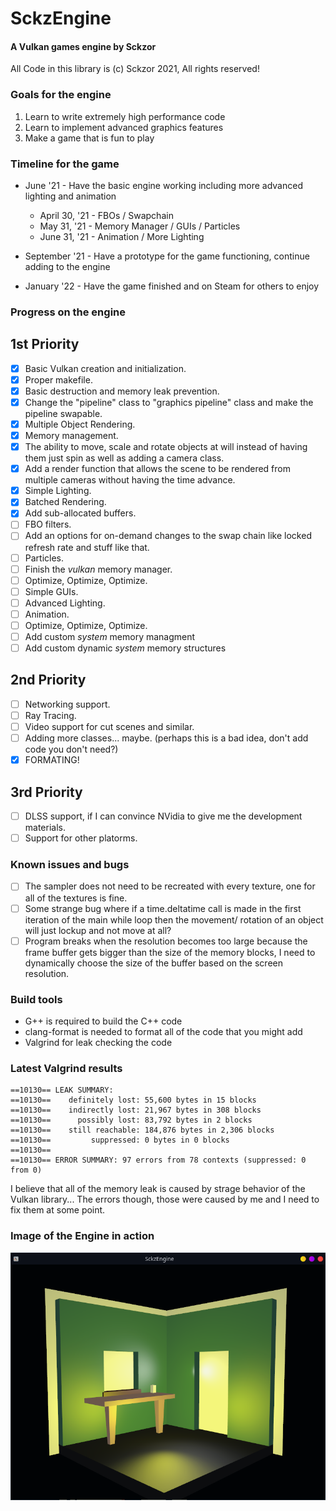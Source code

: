 # SckzEngine

#### A Vulkan games engine by Sckzor

All Code in this library is (c) Sckzor 2021, All rights reserved!

### Goals for the engine

1. Learn to write extremely high performance code
2. Learn to implement advanced graphics features
3. Make a game that is fun to play

### Timeline for the game

- June '21 - Have the basic engine working including more advanced lighting and animation

  - April 30, '21 - FBOs / Swapchain
  - May 31, '21 - Memory Manager / GUIs / Particles
  - June 31, '21 - Animation / More Lighting

- September '21 - Have a prototype for the game functioning, continue adding to the engine

- January '22 - Have the game finished and on Steam for others to enjoy

### Progress on the engine

## 1st Priority

- [x] Basic Vulkan creation and initialization.
- [x] Proper makefile.
- [x] Basic destruction and memory leak prevention.
- [x] Change the "pipeline" class to "graphics pipeline" class and make the pipeline swapable.
- [x] Multiple Object Rendering.
- [x] Memory management.
- [x] The ability to move, scale and rotate objects at will instead of having them just spin as well as adding a camera class.
- [x] Add a render function that allows the scene to be rendered from multiple cameras without having the time advance.
- [x] Simple Lighting.
- [x] Batched Rendering.
- [x] Add sub-allocated buffers.
- [ ] FBO filters.
- [ ] Add an options for on-demand changes to the swap chain like locked refresh rate and stuff like that.
- [ ] Particles.
- [ ] Finish the _vulkan_ memory manager.
- [ ] Optimize, Optimize, Optimize.
- [ ] Simple GUIs.
- [ ] Advanced Lighting.
- [ ] Animation.
- [ ] Optimize, Optimize, Optimize.
- [ ] Add custom _system_ memory managment
- [ ] Add custom dynamic _system_ memory structures

## 2nd Priority

- [ ] Networking support.
- [ ] Ray Tracing.
- [ ] Video support for cut scenes and similar.
- [ ] Adding more classes... maybe. (perhaps this is a bad idea, don't add code you don't need?)
- [x] FORMATING!

## 3rd Priority

- [ ] DLSS support, if I can convince NVidia to give me the development materials.
- [ ] Support for other platorms.

### Known issues and bugs

- [ ] The sampler does not need to be recreated with every texture, one for all of the textures is fine.
- [ ] Some strange bug where if a time.deltatime call is made in the first iteration of the main while loop then the movement/ rotation of an object will just lockup and not move at all?
- [ ] Program breaks when the resolution becomes too large because the frame buffer gets bigger than the size of the memory blocks, I need to dynamically choose the size of the buffer based on the screen resolution.

### Build tools

- G++ is required to build the C++ code
- clang-format is needed to format all of the code that you might add
- Valgrind for leak checking the code

### Latest Valgrind results

```
==10130== LEAK SUMMARY:
==10130==    definitely lost: 55,600 bytes in 15 blocks
==10130==    indirectly lost: 21,967 bytes in 308 blocks
==10130==      possibly lost: 83,792 bytes in 2 blocks
==10130==    still reachable: 184,876 bytes in 2,306 blocks
==10130==         suppressed: 0 bytes in 0 blocks
==10130==
==10130== ERROR SUMMARY: 97 errors from 78 contexts (suppressed: 0 from 0)
```

I believe that all of the memory leak is caused by strage behavior of the Vulkan library... The errors though,
those were caused by me and I need to fix them at some point.

### Image of the Engine in action

![Screenshot](Screenshot.png)

